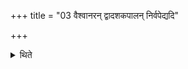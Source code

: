 +++
title = "03 वैश्वानरन् द्वादशकपालन् निर्वपेद्यदि"

+++

<details><summary>थिते</summary>

3. While about to offer the Patnīsaṁyājas if one offers on a potsherd, one should offer a sacrificial bread on twelve potsherds to Agni Vaiśvānara.
</details>

